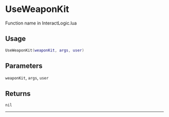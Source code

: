 # UseWeaponKit
Function name in InteractLogic.lua
## Usage
```lua
UseWeaponKit(weaponKit, args, user)
```
## Parameters
`weaponKit`, `args`, `user`
## Returns
`nil`

---